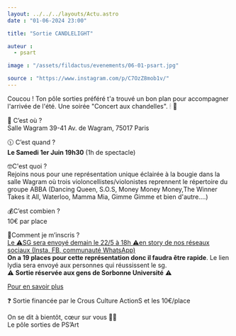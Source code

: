 ```yaml
---
layout: ../../../layouts/Actu.astro
date : "01-06-2024 23:00"

title: "Sortie CANDLELIGHT"

auteur :
  - psart

image : "/assets/fildactus/evenements/06-01-psart.jpg"

source : "https://www.instagram.com/p/C7OzZ8mob1v/"
---
```


Coucou ! Ton pôle sorties préféré t'a trouvé un bon plan pour accompagner l'arrivée de l'été. Une soirée "Concert aux chandelles". 🕯 🎻

📍 C’est où ?  
Salle Wagram 39-41 Av. de Wagram, 75017 Paris

🕦 C’est quand ?  
__Le Samedi 1er Juin 19h30__ (1h de spectacle)

🤓C'est quoi ?  
Rejoins nous pour une représentation unique éclairée à la bougie dans la salle Wagram où trois violoncellistes/violonistes reprennent le répertoire du groupe ABBA  (Dancing Queen, S.O.S,  Money Money Money,The Winner Takes it All, Waterloo, Mamma Mia, Gimme Gimme et bien d'autre....)

💰C’est combien ?  
10€ par place

📝Comment je m’inscris ?  
[Le ⚠️SG sera envoyé demain le 22/5 à 18h ⚠️en story de nos réseaux sociaux (Insta, FB, communauté WhatsApp)](https://docs.google.com/forms/d/e/1FAIpQLSfcPQ3tB7_D7teIy5-lWHaBtsOCJ3PS60B52V8s4Rg9fbTmng/viewform)  
__On a 19 places pour cette représentation donc il faudra être rapide__. Le lien lydia sera envoyé aux personnes qui réussissent le sg.  
⚠️ __Sortie réservée aux gens de Sorbonne Université__ ⚠️

[Pour en savoir plus](https://feverup.com/m/166941?cp_landing_source=landing_medium&utm_campaign=candlelight_global&cp_landing_term=city_selector_mainpage&cp_landing=city_selector_mainpage)

❓ Sortie financée par le Crous Culture ActionS et les 10€/place

On se dit à bientôt, cœur sur vous 🦜🧡  
Le pôle sorties de PS’Art
